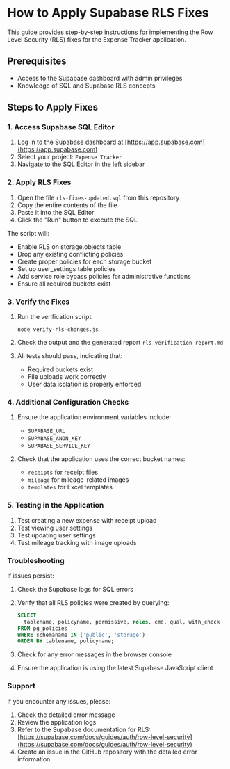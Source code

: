 # How to Apply Supabase RLS Fixes

This guide provides step-by-step instructions for implementing the Row Level Security (RLS) fixes for the Expense Tracker application.

## Prerequisites

- Access to the Supabase dashboard with admin privileges
- Knowledge of SQL and Supabase RLS concepts

## Steps to Apply Fixes

### 1. Access Supabase SQL Editor

1. Log in to the Supabase dashboard at [https://app.supabase.com](https://app.supabase.com)
2. Select your project: `Expense Tracker`
3. Navigate to the SQL Editor in the left sidebar

### 2. Apply RLS Fixes

1. Open the file `rls-fixes-updated.sql` from this repository
2. Copy the entire contents of the file
3. Paste it into the SQL Editor
4. Click the "Run" button to execute the SQL

The script will:
- Enable RLS on storage.objects table
- Drop any existing conflicting policies
- Create proper policies for each storage bucket
- Set up user_settings table policies
- Add service role bypass policies for administrative functions
- Ensure all required buckets exist

### 3. Verify the Fixes

1. Run the verification script:
   ```
   node verify-rls-changes.js
   ```

2. Check the output and the generated report `rls-verification-report.md`

3. All tests should pass, indicating that:
   - Required buckets exist
   - File uploads work correctly
   - User data isolation is properly enforced

### 4. Additional Configuration Checks

1. Ensure the application environment variables include:
   - `SUPABASE_URL`
   - `SUPABASE_ANON_KEY`
   - `SUPABASE_SERVICE_KEY`

2. Check that the application uses the correct bucket names:
   - `receipts` for receipt files
   - `mileage` for mileage-related images
   - `templates` for Excel templates

### 5. Testing in the Application

1. Test creating a new expense with receipt upload
2. Test viewing user settings
3. Test updating user settings
4. Test mileage tracking with image uploads

### Troubleshooting

If issues persist:

1. Check the Supabase logs for SQL errors
2. Verify that all RLS policies were created by querying:
   ```sql
   SELECT 
     tablename, policyname, permissive, roles, cmd, qual, with_check 
   FROM pg_policies
   WHERE schemaname IN ('public', 'storage')
   ORDER BY tablename, policyname;
   ```

3. Check for any error messages in the browser console
4. Ensure the application is using the latest Supabase JavaScript client

### Support

If you encounter any issues, please:

1. Check the detailed error message
2. Review the application logs
3. Refer to the Supabase documentation for RLS: [https://supabase.com/docs/guides/auth/row-level-security](https://supabase.com/docs/guides/auth/row-level-security)
4. Create an issue in the GitHub repository with the detailed error information